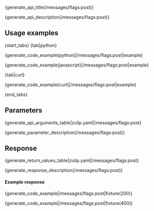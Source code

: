 {generate_api_title(/messages/flags:post)}

{generate_api_description(/messages/flags:post)}

## Usage examples

{start_tabs}
{tab|python}

{generate_code_example(python)|/messages/flags:post|example}

{generate_code_example(javascript)|/messages/flags:post|example}

{tab|curl}

{generate_code_example(curl)|/messages/flags:post|example}

{end_tabs}

## Parameters

{generate_api_arguments_table|zulip.yaml|/messages/flags:post}

{generate_parameter_description(/messages/flags:post)}

## Response

{generate_return_values_table|zulip.yaml|/messages/flags:post}

{generate_response_description(/messages/flags:post)}

#### Example response

{generate_code_example|/messages/flags:post|fixture(200)}

{generate_code_example|/messages/flags:post|fixture(400)}
